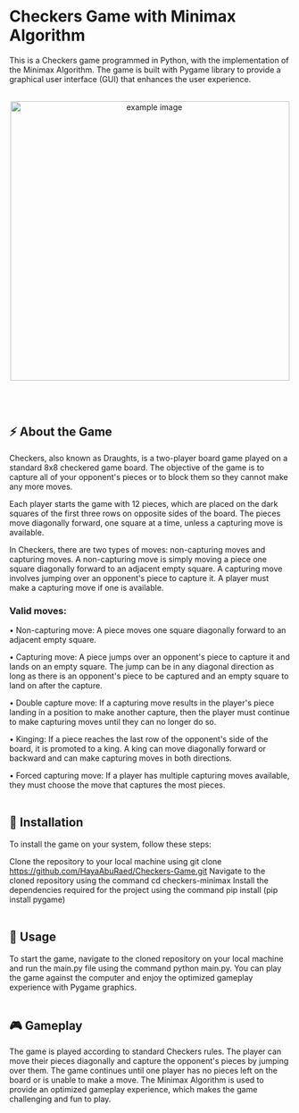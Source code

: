 # Checkers Game with Minimax Algorithm
This is a Checkers game programmed in Python, with the implementation of the Minimax Algorithm. The game is built with Pygame library to provide a graphical user interface (GUI) that enhances the user experience.
<br/><br/>

<p align="center">
  <img src="https://github.com/HayaAbuRaed/Checkers-Game/assets/123592435/a1c3da71-b563-4f3a-826f-484f8d0369e2" alt="example image" width="500">
</p>
<br/><br/>

## ⚡ About the Game
Checkers, also known as Draughts, is a two-player board game played on a standard 8x8 checkered game board. The objective of the game is to capture all of your opponent's pieces or to block them so they cannot make any more moves.

Each player starts the game with 12 pieces, which are placed on the dark squares of the first three rows on opposite sides of the board. The pieces move diagonally forward, one square at a time, unless a capturing move is available.

In Checkers, there are two types of moves: non-capturing moves and capturing moves. A non-capturing move is simply moving a piece one square diagonally forward to an adjacent empty square. A capturing move involves jumping over an opponent's piece to capture it. A player must make a capturing move if one is available.

  ### Valid moves:

• Non-capturing move: A piece moves one square diagonally forward to an adjacent empty square.

• Capturing move: A piece jumps over an opponent's piece to capture it and lands on an empty square. The jump can be in any diagonal direction as long as there is an opponent's piece to be captured and an empty square to land on after the capture.

• Double capture move: If a capturing move results in the player's piece landing in a position to make another capture, then the player must continue to make capturing moves until they can no longer do so.

• Kinging: If a piece reaches the last row of the opponent's side of the board, it is promoted to a king. A king can move diagonally forward or backward and can make capturing moves in both directions.

• Forced capturing move: If a player has multiple capturing moves available, they must choose the move that captures the most pieces.
<br/><br/>

## 📄 Installation
To install the game on your system, follow these steps:

Clone the repository to your local machine using git clone https://github.com/HayaAbuRaed/Checkers-Game.git
Navigate to the cloned repository using the command cd checkers-minimax
Install the dependencies required for the project using the command pip install (pip install pygame)
<br/><br/>

## 🚀 Usage
To start the game, navigate to the cloned repository on your local machine and run the main.py file using the command python main.py. You can play the game against the computer and enjoy the optimized gameplay experience with Pygame graphics.
<br/><br/>

## 🎮 Gameplay
The game is played according to standard Checkers rules. The player can move their pieces diagonally and capture the opponent's pieces by jumping over them. The game continues until one player has no pieces left on the board or is unable to make a move. The Minimax Algorithm is used to provide an optimized gameplay experience, which makes the game challenging and fun to play.
<br/><br/>
